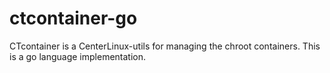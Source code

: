 # ctcontainer-go
CTcontainer is a CenterLinux-utils for managing the chroot containers. This is a go language implementation.
